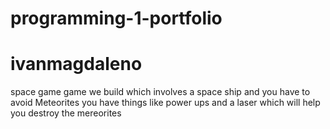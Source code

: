 # programming-1-portfolio
# ivanmagdaleno

space game 
game we build which involves a space ship and you have to avoid Meteorites you have things like power ups and a laser which will help you destroy the mereorites
